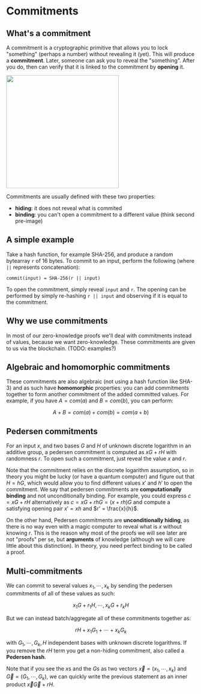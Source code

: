 # Commitments

## What's a commitment

A commitment is a cryptographic primitive that allows you to lock "something" (perhaps a number) without revealing it (yet). This will produce a **commitment**. Later, someone can ask you to reveal the "something". After you do, then can verify that it is linked to the commitment by **opening** it.

<img src="../../img/commitment.png" width="300px">

Commitments are usually defined with these two properties:

* **hiding**: it does not reveal what is commited
* **binding**: you can't open a commitment to a different value (think second pre-image)

## A simple example

Take a hash function, for example SHA-256, and produce a random bytearray `r` of 16 bytes.
To commit to an input, perform the following (where `||` represents concatenation):

```
commit(input) = SHA-256(r || input)
```

To open the commitment, simply reveal `input` and `r`. The opening can be performed by simply re-hashing `r || input` and observing if it is equal to the commitment.

## Why we use commitments

In most of our zero-knowledge proofs we'll deal with commitments instead of values, because we want zero-knowledge.
These commitments are given to us via the blockchain. (TODO: examples?)

## Algebraic and homomorphic commitments

These commitments are also algebraic (not using a hash function like SHA-3) and as such have **homomorphic** properties: you can add commitments together to form another commitment of the added committed values. For example, if you have $A = com(a)$ and $B = com(b)$, you can perform:

$$
A + B = com(a) + com(b) = com(a + b)
$$

## Pedersen commitments

For an input $x$, and two bases $G$ and $H$ of unknown discrete logarithm in an additive group, a pedersen commitment is computed as $xG + rH$ with randomness $r$. To open such a commitment, just reveal the value $x$ and $r$.

Note that the commitment relies on the discrete logarithm assumption, so in theory you might be lucky (or have a quantum computer) and figure out that $H = hG$, which would allow you to find different values $x'$ and $h'$ to open the commitment. We say that pedersen commitments are **computationally binding** and not unconditionally binding.
For example, you could express $c = xG + rH$ alternatively as $c = xG + rh G = (x + rh) G$ and compute a satisfying opening pair $x' = xh$ and $r' = \frac{x}{h}$.

On the other hand, Pedersen commitments are **unconditionally hiding**, as there is no way even with a magic computer to reveal what is $x$ without knowing $r$.
This is the reason why most of the proofs we will see later are not "proofs" per se, but **arguments** of knowledge (although we will care little about this distinction). In theory, you need perfect binding to be called a proof.

## Multi-commitments

We can commit to several values $x_1, \cdots, x_k$ by sending the pedersen commitments of all of these values as such:

$$ x_1 G + r_1 H, \cdots, x_k G + r_k H $$

But we can instead batch/aggregate all of these commitments together as:

$$ r H + x_1 G_1 + \cdots + x_k G_k $$

with $G_1, \cdots, G_k, H$ independent bases with unknown discrete logarithms. If you remove the $rH$ term you get a non-hiding commitment, also called a **Pedersen hash**.

Note that if you see the $x$s and the $G$s as two vectors $\vec{x} = (x_1, \cdots, x_k)$ and $\vec{G} = (G_1, \cdots, G_k)$, we can quickly write the previous statement as an inner product $\vec{x}\vec{G} + rH$.
